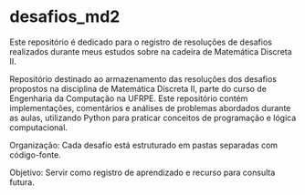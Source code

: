 # desafios_md2
Este repositório é dedicado para o registro de resoluções de desafios realizados durante meus estudos sobre na cadeira de Matemática Discreta II.

Repositório destinado ao armazenamento das resoluções dos desafios propostos na disciplina de Matemática Discreta II, parte do curso de Engenharia da Computação na UFRPE. Este repositório contém implementações, comentários e análises de problemas abordados durante as aulas, utilizando Python para praticar conceitos de programação e lógica computacional.


Organização: Cada desafio está estruturado em pastas separadas com código-fonte.

Objetivo: Servir como registro de aprendizado e recurso para consulta futura.